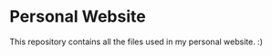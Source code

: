 Personal Website
================

This repository contains all the files used in my personal website. :)